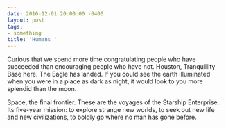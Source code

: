 ```yaml
---
date: 2016-12-01 20:00:00 -0400
layout: post
tags:
- something
title: 'Humans '
---
```



Curious that we spend more time congratulating people who have succeeded than encouraging people who have not. Houston, Tranquillity Base here. The Eagle has landed. If you could see the earth illuminated when you were in a place as dark as night, it would look to you more splendid than the moon.

Space, the final frontier. These are the voyages of the Starship Enterprise. Its five-year mission: to explore strange new worlds, to seek out new life and new civilizations, to boldly go where no man has gone before.